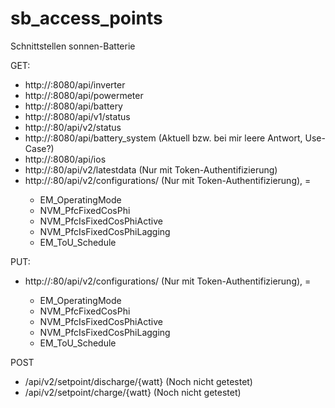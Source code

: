 # sb_access_points
Schnittstellen sonnen-Batterie

GET:
- http://<IP>:8080/api/inverter
- http://<IP>:8080/api/powermeter
- http://<IP>:8080/api/battery
- http://<IP>:8080/api/v1/status
- http://<IP>:80/api/v2/status
- http://<IP>:8080/api/battery_system (Aktuell bzw. bei mir leere Antwort, Use-Case?)
- http://<IP>:8080/api/ios
- http://<IP>:80/api/v2/latestdata (Nur mit Token-Authentifizierung)
- http://<IP>:80/api/v2/configurations/<config> (Nur mit Token-Authentifizierung), <config> =
  - EM_OperatingMode
  - NVM_PfcFixedCosPhi
  - NVM_PfcIsFixedCosPhiActive
  - NVM_PfcIsFixedCosPhiLagging
  - EM_ToU_Schedule

PUT:
- http://<IP>:80/api/v2/configurations/<config> (Nur mit Token-Authentifizierung), <config> =
  - EM_OperatingMode
  - NVM_PfcFixedCosPhi
  - NVM_PfcIsFixedCosPhiActive
  - NVM_PfcIsFixedCosPhiLagging
  - EM_ToU_Schedule

POST
- /api/v2/setpoint/discharge/{watt} (Noch nicht getestet)
- /api/v2/setpoint/charge/{watt} (Noch nicht getestet)
